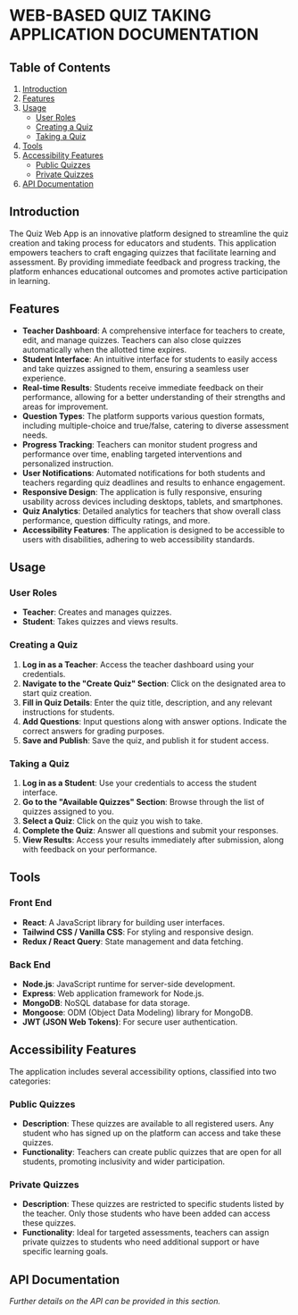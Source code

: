 # WEB-BASED QUIZ TAKING APPLICATION DOCUMENTATION

## Table of Contents

1. [Introduction](#introduction)
2. [Features](#features)
3. [Usage](#usage)
   - [User Roles](#user-roles)
   - [Creating a Quiz](#creating-a-quiz)
   - [Taking a Quiz](#taking-a-quiz)
4. [Tools](#tools)
5. [Accessibility Features](#accessibility-features)
   - [Public Quizzes](#public-quizzes)
   - [Private Quizzes](#private-quizzes)
6. [API Documentation](#api-documentation)

## Introduction

The Quiz Web App is an innovative platform designed to streamline the quiz creation and taking process for educators and students. This application empowers teachers to craft engaging quizzes that facilitate learning and assessment. By providing immediate feedback and progress tracking, the platform enhances educational outcomes and promotes active participation in learning.

## Features

- **Teacher Dashboard**: A comprehensive interface for teachers to create, edit, and manage quizzes. Teachers can also close quizzes automatically when the allotted time expires.
- **Student Interface**: An intuitive interface for students to easily access and take quizzes assigned to them, ensuring a seamless user experience.
- **Real-time Results**: Students receive immediate feedback on their performance, allowing for a better understanding of their strengths and areas for improvement.
- **Question Types**: The platform supports various question formats, including multiple-choice and true/false, catering to diverse assessment needs.
- **Progress Tracking**: Teachers can monitor student progress and performance over time, enabling targeted interventions and personalized instruction.
- **User Notifications**: Automated notifications for both students and teachers regarding quiz deadlines and results to enhance engagement.
- **Responsive Design**: The application is fully responsive, ensuring usability across devices including desktops, tablets, and smartphones.
- **Quiz Analytics**: Detailed analytics for teachers that show overall class performance, question difficulty ratings, and more.
- **Accessibility Features**: The application is designed to be accessible to users with disabilities, adhering to web accessibility standards.

## Usage

### User Roles

- **Teacher**: Creates and manages quizzes.
- **Student**: Takes quizzes and views results.

### Creating a Quiz

1. **Log in as a Teacher**: Access the teacher dashboard using your credentials.
2. **Navigate to the "Create Quiz" Section**: Click on the designated area to start quiz creation.
3. **Fill in Quiz Details**: Enter the quiz title, description, and any relevant instructions for students.
4. **Add Questions**: Input questions along with answer options. Indicate the correct answers for grading purposes.
5. **Save and Publish**: Save the quiz, and publish it for student access.

### Taking a Quiz

1. **Log in as a Student**: Use your credentials to access the student interface.
2. **Go to the "Available Quizzes" Section**: Browse through the list of quizzes assigned to you.
3. **Select a Quiz**: Click on the quiz you wish to take.
4. **Complete the Quiz**: Answer all questions and submit your responses.
5. **View Results**: Access your results immediately after submission, along with feedback on your performance.

## Tools

### Front End

- **React**: A JavaScript library for building user interfaces.
- **Tailwind CSS / Vanilla CSS**: For styling and responsive design.
- **Redux / React Query**: State management and data fetching.

### Back End

- **Node.js**: JavaScript runtime for server-side development.
- **Express**: Web application framework for Node.js.
- **MongoDB**: NoSQL database for data storage.
- **Mongoose**: ODM (Object Data Modeling) library for MongoDB.
- **JWT (JSON Web Tokens)**: For secure user authentication.

## Accessibility Features

The application includes several accessibility options, classified into two categories:

### Public Quizzes

- **Description**: These quizzes are available to all registered users. Any student who has signed up on the platform can access and take these quizzes.
- **Functionality**: Teachers can create public quizzes that are open for all students, promoting inclusivity and wider participation.

### Private Quizzes

- **Description**: These quizzes are restricted to specific students listed by the teacher. Only those students who have been added can access these quizzes.
- **Functionality**: Ideal for targeted assessments, teachers can assign private quizzes to students who need additional support or have specific learning goals.

## API Documentation

_Further details on the API can be provided in this section._
